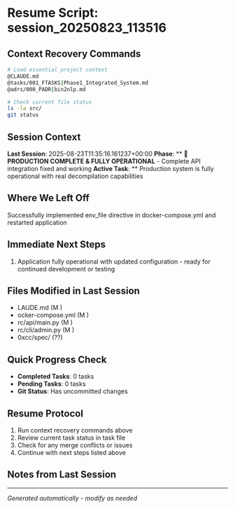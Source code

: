 # Resume Script: session_20250823_113516

## Context Recovery Commands
```bash
# Load essential project context
@CLAUDE.md
@tasks/001_FTASKS|Phase1_Integrated_System.md
@adrs/000_PADR|bin2nlp.md

# Check current file status
ls -la src/
git status
```

## Session Context
**Last Session**: 2025-08-23T11:35:16.161237+00:00
**Phase**: ** 🎉 **PRODUCTION COMPLETE & FULLY OPERATIONAL** - Complete API integration fixed and working
**Active Task**: ** Production system is fully operational with real decompilation capabilities

## Where We Left Off
Successfully implemented env_file directive in docker-compose.yml and restarted application

## Immediate Next Steps
1. Application fully operational with updated configuration - ready for continued development or testing

## Files Modified in Last Session
- LAUDE.md (M )
- ocker-compose.yml (M )
- rc/api/main.py (M )
- rc/cli/admin.py (M )
- 0xcc/spec/ (??)

## Quick Progress Check
- **Completed Tasks**: 0 tasks
- **Pending Tasks**: 0 tasks
- **Git Status**: Has uncommitted changes

## Resume Protocol
1. Run context recovery commands above
2. Review current task status in task file
3. Check for any merge conflicts or issues
4. Continue with next steps listed above

## Notes from Last Session


---
*Generated automatically - modify as needed*
